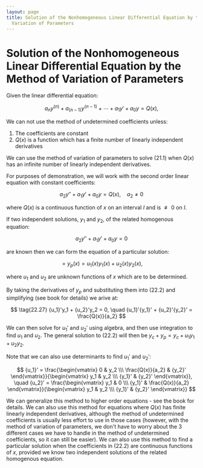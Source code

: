 ```yaml
---
layout: page
title: Solution of the Nonhomogeneous Linear Differential Equation by the Method of
  Variation of Parameters
---
```


# Solution of the Nonhomogeneous Linear Differential Equation by the Method of Variation of Parameters

Given the linear differential equation:

$$ \tag{22.1} a_ny^{(n)} + a_{(n-1)}y^{(n-1)} + \cdots + a_1y' + a_0y = Q(x), $$

We can not use the method of undetermined coefficients unless:

1. The coefficients are constant
2. $Q(x)$ is a function which has a finite number of linearly independent derivatives

We can use the method of variation of parameters to solve $(21.1)$ when $Q(x)$ has an infinite number of linearly independent derivatives.

For purposes of demonstration, we will work with the second order linear equation with constant coefficients:

$$ \tag{22.2} a_2y'' + a_1y' + a_0y = Q(x), \quad a_2 \neq 0 $$

where $Q(x)$ is a continuous function of $x$ on an interval $I$ and is $\not\equiv 0$ on $I$.

If two independent solutions, $y_1$ and $y_2$, of the related homogenous equation:

$$ \tag{22.21} a_2y'' + a_1y' + a_0y = 0 $$

are known then we can form the equation of a particular solution:

$$ \tag{22.22} = y_p(x) = u_1(x)y_1(x) + u_2(x)y_2(x), $$

where $u_1$ and $u_2$ are unknown functions of $x$ which are to be determined.

By taking the derivatives of $y_p$ and substituting them into $(22.2)$ and simplifying (see book for details) we arive at:

$$ \tag{22.27} {u_1}'y_1 + {u_2}'y_2 = 0, \quad {u_1}'{y_1}' + {u_2}'{y_2}' = \frac{Q(x)}{a_2} $$

We can then solve for ${u_1}'$ and ${u_2}'$ using algebra, and then use integration to find $u_1$ and $u_2$. The general solution to $(22.2)$ will then be $y_c + y_p = y_c + u_1 y_1 + u_2 y_2$.

Note that we can also use determinants to find ${u_1}'$ and ${u_2}'$:

$$ {u_1}' = \frac{\begin{vmatrix} 0 & y_2 \\\ \frac{Q(x)}{a_2} & {y_2}' \end{vmatrix}}{\begin{vmatrix} y_1 & y_2 \\\ {y_1}' & {y_2}' \end{vmatrix}}, \quad {u_2}' = \frac{\begin{vmatrix} y_1 & 0 \\\ {y_1}' & \frac{Q(x)}{a_2} \end{vmatrix}}{\begin{vmatrix} y_1 & y_2 \\\ {y_1}' & {y_2}' \end{vmatrix}}  $$

We can generalize this method to higher order equations - see the book for details. We can also use this method for equations where $Q(x)$ has finite linearly independent derivatives, although the method of undetermined coefficients is usually less effort to use in those cases (however, with the method of variation of parameters, we don't have to worry about the 3 different cases we have to handle in the method of undetermined coefficients, so it can still be easier). We can also use this method to find a particular solution when the coefficients in $(22.2)$ are continuous functions of $x$, provided we know two independent solutions of the related homogenous equation.
